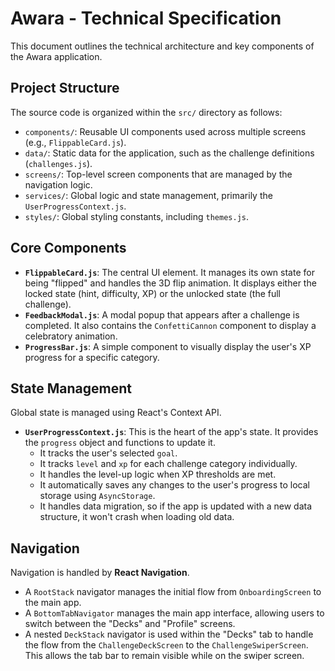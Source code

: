 # Awara - Technical Specification

This document outlines the technical architecture and key components of the Awara application.

## Project Structure

The source code is organized within the `src/` directory as follows:

-   `components/`: Reusable UI components used across multiple screens (e.g., `FlippableCard.js`).
-   `data/`: Static data for the application, such as the challenge definitions (`challenges.js`).
-   `screens/`: Top-level screen components that are managed by the navigation logic.
-   `services/`: Global logic and state management, primarily the `UserProgressContext.js`.
-   `styles/`: Global styling constants, including `themes.js`.

## Core Components

-   **`FlippableCard.js`**: The central UI element. It manages its own state for being "flipped" and handles the 3D flip animation. It displays either the locked state (hint, difficulty, XP) or the unlocked state (the full challenge).
-   **`FeedbackModal.js`**: A modal popup that appears after a challenge is completed. It also contains the `ConfettiCannon` component to display a celebratory animation.
-   **`ProgressBar.js`**: A simple component to visually display the user's XP progress for a specific category.

## State Management

Global state is managed using React's Context API.

-   **`UserProgressContext.js`**: This is the heart of the app's state. It provides the `progress` object and functions to update it.
    -   It tracks the user's selected `goal`.
    -   It tracks `level` and `xp` for each challenge category individually.
    -   It handles the level-up logic when XP thresholds are met.
    -   It automatically saves any changes to the user's progress to local storage using `AsyncStorage`.
    -   It handles data migration, so if the app is updated with a new data structure, it won't crash when loading old data.

## Navigation

Navigation is handled by **React Navigation**.

-   A `RootStack` navigator manages the initial flow from `OnboardingScreen` to the main app.
-   A `BottomTabNavigator` manages the main app interface, allowing users to switch between the "Decks" and "Profile" screens.
-   A nested `DeckStack` navigator is used within the "Decks" tab to handle the flow from the `ChallengeDeckScreen` to the `ChallengeSwiperScreen`. This allows the tab bar to remain visible while on the swiper screen.

